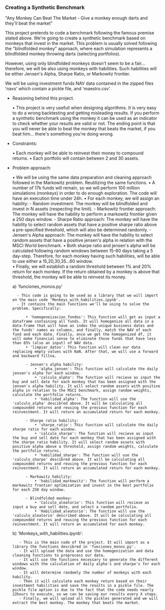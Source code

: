 ###  Creating a Synthetic Benchmark

 "Any Monkey Can Beat The Market -  Give a monkey enough darts and they'll beat the market"

This project pretends to code a benchmark following the famous premise stated above. We're going to create a synthetic benchmark based on monkeys that invest in the market. This problem is usually solved following the "blindfolded monkey" approach, where each simulation represents a blindfolded monkey throwing darts (selecting portfolios).

However, using only blindfolded monkeys doesn't seem to be a fair... therefore, we will be also using monkeys with habilities. Such habilities will be either Jensen's Alpha, Sharpe Ratio, or Markowitz frontier. 

We will be using investment funds NAV data contained in the zipped files 'navs' which contain a pickle file, and 'maestro.csv'.

- Reasoning behind this project.

    • This project is very usefull when designing algorithms. It is very easy to do a wrong backtesting and getting misleading results. If you perform a synthetic benchmark using the monkey it can be used as an indicator to check whether your results are valid or not. The ending point is that you will never be able to beat the monkey that beats the market, if you beat him... there's something you're doing wrong. 

- Constraints:

    • Each monkey will be able to reinvest their money to compound returns.
    • Each portfolio will contain between 2 and 30 assets. 
    
- Problem approach:
    
    • We will be using the same data preparation and cleaning approach followed in the Markowitz problem. Reutilizing the same functions.
    • A number of 17k funds will remain, so we will perform 100 million simulations (monkeys) in order to do enough exploration. The code will have an execution time under 24h.
    • For each monkey, we will assign an hability:
        - Random investment: The monkey will be blindfolded and invest in N assets (respecting the limit).
        - Markowitz frontier approach: The monkey will have the hability to perform a markowitz frontier given a 250 days window. 
        - Sharpe Ratio approach: The monkey will have the hability to select random assets that have a positive sharpe ratio above a pre-specified threshold, which will also be determined randomly. 
        - Jensen's Alpha approach: The monkey will have the hability to select random assets that have a positive jensen's alpha in relation with the MSCI World benchmark.
    • Both sharpe ratio and jensen's alpha will be calculated following random windows between 15-60 days taking a 5 day-step. Therefore, for each monkey having such habilities, will be able to use either a 15,20,30,35...60 window.  
    • Finally, we will establish a random threshold between 1% and 20% return for each monkey. If the return obtained by a monkey is above that threshold, the monkey will be able to reinvest its money. 

    a) 'funciones_monos.py'    

        - This code is going to be used as a library that we will import on the main code 'Monkeys_with_habilities.ipynb'.
        - It contains the main functions we'll be using to solve the problem. Specifically:
            
            • 'homogeneizacion_fondos': This function will get as input a dataframe containing all funds. It will homogenize all data in a data-frame that will have as index the unique business dates and the funds' names as columns, and finally, match the NAV of each fund and each date. Finally, once we get the homogenized df, it will make financial sense to eliminate those funds that have less than 85% (also an input) of NAV data.
            • 'limpiar_datos': This function will clean our data replacing empty values with NaN. After that, we will use a forward and backward fillna.
            
            - Jensen's alpha hability:
                • 'alpha_jensen': This function will calculate the daily jensen's alpha for each window. 
                • 'calculo_alpha': The function will recieve as input the buy and sell date for each monkey that has been assigned with the jensen's alpha hability. It will select random assets with positive alpha in relation to the MSCI benchmark, assign random weights, calculate the portfolio returns.
                • 'habilidad_alpha': The function will use the 'calculo_alpha' descibred above. It will be calculating all compounded returns and reusing the previous function for each reinvestment. It will return an accumulated return for each monkey. 
            
            - Sharpe ratio hability: 
                • 'sharpe_ratio': This function will calculate the daily sharpe ratio for each window.
                • 'calculo_sharpe': The function will recieve as input the buy and sell date for each monkey that has been assigned with the sharpe ratio hability. It will select random assets with positive alpha above a threshold, assign random weights, calculate the portfolio returns.
                • 'habilidad_sharpe': The function will use the 'calculo_sharpe' descibred above. It will be calculating all compounded returns and reusing the previous function for each reinvestment. It will return an accumulated return for each monkey. 

            - Markowitz hability:    
                • 'habilidad_markowitz': The function will perform a markowitz frontier optimization and invest in the best portfolio for each 250 day window. 
            
            - Blindfolded monkey:
                • 'Calculo_aleatorio': This function will recieve as input a buy and sell date, and select a random portfolio. 
                • 'Habilidad_aleatorio': The function will use the 'calculo_aleatorio' described above. It will be calculating all compounded returns and reusing the previous function for each reinvestment. It will return an accumulated for each monkey.

    b) 'Monkeys_with_habilities.ipynb':

         - This is the main code of the project. It will import as a library the functions descibred in 'funciones_monos.py'.
         - It will upload the data and use the homogenization and data cleaning functions to preprocess our data. 
         - It will use the functions necessary to generate the different windows with the calculation of daily alpha's and sharpe's for each window. 
         - It will determine randomly the number of monkeys with each hability. 
         - Then it will calculate each monkey return based on their investment habilities and save the results in a pickle file. The pickle file option is due to the fact that the code needs nearly 22hours to execute, so we can be saving our results every X steps. 
         - Finally, we will upload all the pickles generated and we will extract the best monkey. The monkey that beats the market. 
